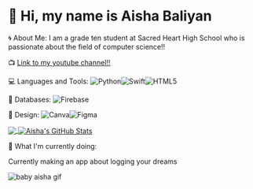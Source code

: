 <h1>👋 Hi, my name is Aisha Baliyan </h1>
🌀 About Me:
I am a grade ten student at Sacred Heart High School who is passionate about the field of computer science!!


📺  [Link to my youtube channel!!](https://www.youtube.com/@aishabaliyan3239)

💻 Languages and Tools:
![Python](https://img.shields.io/badge/python-3670A0?style=for-the-badge&logo=python&logoColor=ffdd54)![Swift](https://img.shields.io/badge/swift-F54A2A?style=for-the-badge&logo=swift&logoColor=white)![HTML5](https://img.shields.io/badge/html5-%23E34F26.svg?style=for-the-badge&logo=html5&logoColor=white)


💾 Databases:
![Firebase](https://img.shields.io/badge/firebase-a08021?style=for-the-badge&logo=firebase&logoColor=ffcd34)

🎨 Design:
	![Canva](https://img.shields.io/badge/Canva-%2300C4CC.svg?style=for-the-badge&logo=Canva&logoColor=white)![Figma](https://img.shields.io/badge/figma-%23F24E1E.svg?style=for-the-badge&logo=figma&logoColor=white)

<a href="https://github.com/AishaBaliyan/AishaBaliyan">
  <img align="center" src="https://github-readme-stats.vercel.app/api/top-langs/?username=AishaBaliyan&hide=html&title_color=ffffff&text_color=c9cacc&icon_color=2bbc8a&bg_color=1d1f21&langs_count=3" />
</a>
<a href="https://github.com/AishaBaliyan/AishaBaliyan">
  <img align="center" src="https://github-readme-stats.vercel.app/api?username=AishaBaliyan&count_private=true&show_icons=true&line_height=27&title_color=ffffff&text_color=c9cacc&icon_color=2bbc8a&bg_color=1d1f21&hide=stars" alt="Aisha's GitHub Stats" />
</a>



🎯 What I'm currently doing:

Currently making an app about logging your dreams


![baby aisha gif](https://github.com/user-attachments/assets/750d8b13-7df7-4b94-884a-470877cd61a4)
